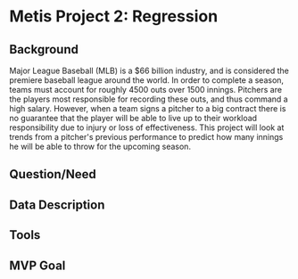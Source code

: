 # Metis Project 2: Regression
## Background
Major League Baseball (MLB) is a $66 billion industry, and is considered the premiere baseball league around the world. In order to complete a season, teams must account for roughly 4500 outs over 1500 innings. Pitchers are the players most responsible for recording these outs, and thus command a high salary. However, when a team signs a pitcher to a big contract there is no guarantee that the player will be able to live up to their workload responsibility due to injury or loss of effectiveness. This project will look at trends from a pitcher's previous performance to predict how many innings he will be able to throw for the upcoming season.
## Question/Need
## Data Description
## Tools
## MVP Goal
